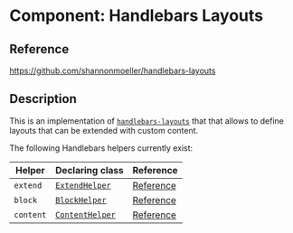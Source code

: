 # Component: Handlebars Layouts

## Reference

<https://github.com/shannonmoeller/handlebars-layouts>

## Description

This is an implementation of [`handlebars-layouts`](https://github.com/shannonmoeller/handlebars-layouts)
that that allows to define layouts that can be extended with custom content.

The following Handlebars helpers currently exist:

| Helper    | Declaring class                                                 | Reference      |
| --------- | --------------------------------------------------------------- | -------------- |
| `extend`  | [`ExtendHelper`](../Classes/Renderer/Helper/ExtendHelper.php)   | [Reference][1] |
| `block`   | [`BlockHelper`](../Classes/Renderer/Helper/BlockHelper.php)     | [Reference][2] |
| `content` | [`ContentHelper`](../Classes/Renderer/Helper/ContentHelper.php) | [Reference][3] |

[1]: https://github.com/shannonmoeller/handlebars-layouts#extend-partial-context-keyvalue-
[2]: https://github.com/shannonmoeller/handlebars-layouts#block-name
[3]: https://github.com/shannonmoeller/handlebars-layouts#content-name-modeappendprependreplace
